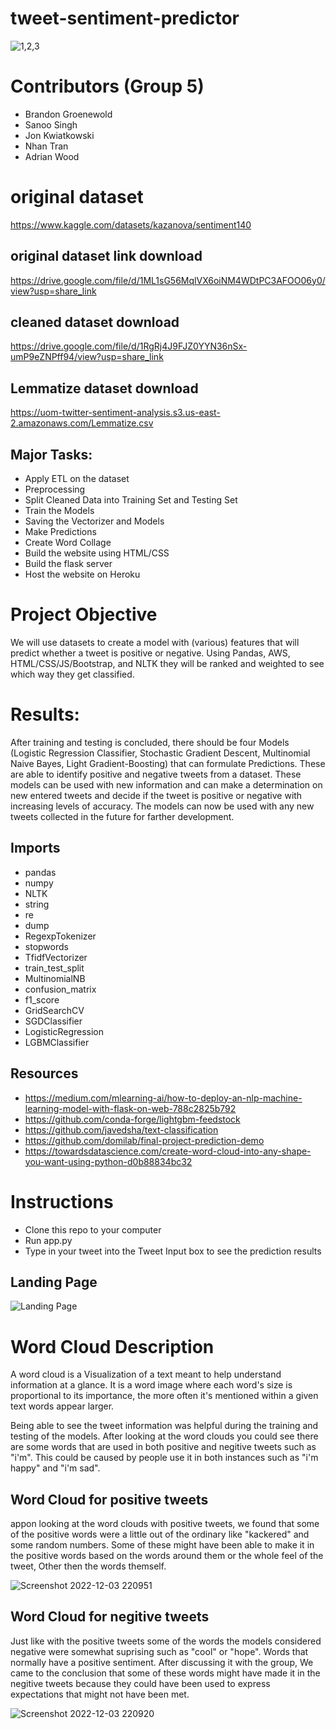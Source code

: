 # tweet-sentiment-predictor

![1,2,3](https://user-images.githubusercontent.com/93777016/205468893-845257df-4e81-41d3-94b1-d32e9e215afb.png)

# Contributors (Group 5)

- Brandon Groenewold
- Sanoo Singh
- Jon Kwiatkowski
- Nhan Tran
- Adrian Wood

# original  dataset 

https://www.kaggle.com/datasets/kazanova/sentiment140

## original  dataset link download

https://drive.google.com/file/d/1ML1sG56MqlVX6oiNM4WDtPC3AFOO06y0/view?usp=share_link

## cleaned dataset download

https://drive.google.com/file/d/1RgRj4J9FJZ0YYN36nSx-umP9eZNPff94/view?usp=share_link

## Lemmatize dataset download

https://uom-twitter-sentiment-analysis.s3.us-east-2.amazonaws.com/Lemmatize.csv

## Major Tasks:
- Apply ETL on the dataset
- Preprocessing
- Split Cleaned Data into Training Set and Testing Set
- Train the Models
- Saving the Vectorizer and Models
- Make Predictions
- Create Word Collage
- Build the website using HTML/CSS
- Build the flask server
- Host the website on Heroku 

# Project Objective

We will use datasets to create a model with (various) features that will predict whether a tweet is positive or negative. Using Pandas, AWS, HTML/CSS/JS/Bootstrap, and NLTK they will be ranked and weighted to see which way they get classified.

# Results:

After training and testing is concluded, there should be four Models (Logistic Regression Classifier, Stochastic Gradient Descent, Multinomial Naive Bayes, Light Gradient-Boosting) that can formulate Predictions. These are able to identify positive and negative tweets from a dataset. These models can be used with new information and can make a  determination on new entered  tweets and decide if the tweet is positive or negative with increasing levels of accuracy. The models can now be used with any new tweets collected  in the future for farther development.

## Imports

- pandas
- numpy
- NLTK
- string
- re
- dump
- RegexpTokenizer
- stopwords
- TfidfVectorizer
- train_test_split
- MultinomialNB
- confusion_matrix
- f1_score
- GridSearchCV
- SGDClassifier
- LogisticRegression
- LGBMClassifier

## Resources 
- https://medium.com/mlearning-ai/how-to-deploy-an-nlp-machine-learning-model-with-flask-on-web-788c2825b792
- https://github.com/conda-forge/lightgbm-feedstock
- https://github.com/javedsha/text-classification
- https://github.com/domilab/final-project-prediction-demo
- https://towardsdatascience.com/create-word-cloud-into-any-shape-you-want-using-python-d0b88834bc32

# Instructions
- Clone this repo to your computer
- Run app.py 
- Type in your tweet into the Tweet Input box to see the prediction results

## Landing Page
![Landing Page](https://user-images.githubusercontent.com/107283582/205543265-4e1cb5ab-699f-49eb-b481-c6d28b81639f.png)

# Word Cloud Description

A word cloud is a Visualization of a text meant to help understand information at a glance. It is a word image where each word's size is proportional to its importance, the more often it's mentioned within a given text words appear larger.

Being able to see the tweet information was helpful during the training and testing of the models. After looking at the word clouds you could see there are some words that are used in both positive and negitive tweets such as "i'm". This could be caused by people use it in both instances such as "i'm happy" and "i'm sad".

## Word Cloud for positive tweets

appon looking at the word clouds with positive tweets, we found that some of the positive words were a little out of the ordinary like "kackered" and some random  numbers. Some of these might have been able to make it in the positive words based on the words around them or the whole feel of the tweet, Other then the words themself.

![Screenshot 2022-12-03 220951](https://user-images.githubusercontent.com/93777016/205473855-ca189b2c-91d7-4028-bc5c-527cc392a6c6.png)


## Word Cloud for negitive tweets

Just like with the positive tweets some of the words the models considered negative were somewhat suprising such as "cool" or "hope". Words that normally have a positive sentiment. After discussing it with the group, We came to the conclusion that some of these words might have made it in the negitive tweets because they could have been used to express expectations that might not have been met. 


![Screenshot 2022-12-03 220920](https://user-images.githubusercontent.com/93777016/205473869-1ee87d33-ec99-499b-a704-ad0e62bdf200.png)
